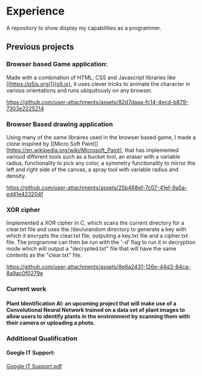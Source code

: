 # Experience
A repository to show display my capabilities as a programmer.

## Previous projects
### **Browser based Game application:**
Made with a combination of HTML, CSS and Javascript libraries like [[https://p5js.org/]]{p5.js}, it uses clever tricks to animate the character in various orientations and runs ubiquitously on any browser.

https://github.com/user-attachments/assets/82d7daaa-fc14-4ecd-b879-7303e2225214

### **Browser Based drawing application**
Using many of the same libraires used in the browser based game, I made a clone inspired by [[Micro Soft Paint]][https://en.wikipedia.org/wiki/Microsoft_Paint], that has implemented varioud different tools such as a bucket tool, an eraser with a variable radius, functionality to pick any color, a symmetry functionality to mirror the left and right side of the canvas, a spray tool with variable radius and density.

https://github.com/user-attachments/assets/25b468ef-7c07-41ef-9a5a-ed41e423204f

### XOR cipher
Implemented a XOR cipher in C, which scans the current directory for a clear.txt file and uses the /dev/urandom directory to generate a key with which it encrypts the clear.txt file, outputing a key.txt file and a cipher.txt file. The programme can then be run with the '-d' flag to run it in decryption mode which will output a "decrypted.txt" file that will have the same contents as the "clear.txt" file.

https://github.com/user-attachments/assets/8e6a2431-126e-44d3-84ca-8a9ac0f0279e

### Current work 
#### Plant Identification AI: an upcoming project that will make use of a Convolutional Neural Network trained on a data set of plant images to allow users to identify plants in the environment by scanning them with their camera or uploading a photo.

### Additional Qualification
#### Google IT Support: 

[Google IT Support.pdf](https://github.com/user-attachments/files/19150252/Google.IT.Support.pdf)
